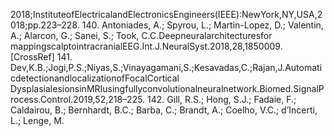 2018;InstituteofElectricalandElectronicsEngineers(IEEE):NewYork,NY,USA,2018;pp.223–228.
140. Antoniades, A.; Spyrou, L.; Martin-Lopez, D.; Valentin, A.; Alarcon, G.; Sanei, S.; Took, C.C.Deepneuralarchitecturesfor
mappingscalptointracranialEEG.Int.J.NeuralSyst.2018,28,1850009.[CrossRef]
141. Dev,K.B.;Jogi,P.S.;Niyas,S.;Vinayagamani,S.;Kesavadas,C.;Rajan,J.AutomaticdetectionandlocalizationofFocalCortical
DysplasialesionsinMRIusingfullyconvolutionalneuralnetwork.Biomed.SignalProcess.Control.2019,52,218–225.
142. Gill, R.S.; Hong, S.J.; Fadaie, F.; Caldairou, B.; Bernhardt, B.C.; Barba, C.; Brandt, A.; Coelho, V.C.; d’Incerti, L.; Lenge, M.